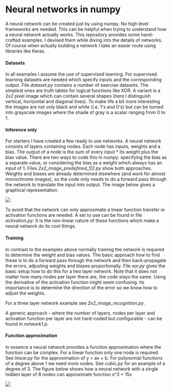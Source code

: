 # Neural networks in numpy

A neural network can be created just by using numpy. No high level frameworks are needed. This can be helpful when trying to understand how a neural network actually works. This repository provides some hand-crafted examples. I devised them while diving into the details of networks. Of course when actually building a network I take an easier route using libraries like Keras. 

#### Datasets
In all examples I assume the use of supervised learning. For supervised learning datasets are needed which specify inputs and the corresponding output. File *dataset.py* contains a number of exercise datasets. The simplest ones are truth tables for logical functions like XOR. A variant is a 2x2 pixel image which can contain several shapes (here I distinguish vertical, horizontal and diagonal lines). To make life a bit more interesting the images are not only black and white (i.e. 1's and 0's) but can be turned into grayscale images where the shade of gray is a scalar ranging from 0 to 1.

#### Inference only
For starters I have created a few ready to use networks. A neural network consists of layers containing nodes. Each node has inputs, weights and a bias. The output of a node is the sum of every input * its weight plus the bias value. There are two ways to code this in numpy: specifying the bias as a separate value, or considering the bias as a weight which always has an input of 1. Files *2x2_image_predefined_1|2.py* show both approaches. Weights and biases are already determined elsewhere (and work for almost monochrome images), so the code only needs to do a forward pass through the network to translate the input into output. The image below gives a graphical representation.

![](https://github.com/erikdelange/Neural-networks-in-numpy/blob/master/2x2.png)

To avoid that the network can only approximate a linear function transfer or activation functions are needed. A set to use can be found in file *activation.py*. It is the non-linear nature of these functions which make a neural network do its cool things.  

#### Training  
In contrast to the examples above normally training the network is required to determine the weight and bias values. The basic approach how to find these is to do a forward pass through the network and then back-propagate the errors, adjusting weights and biases proportionally. File *xor.py* gives the basic setup how to do this for a two layer network. Note that it does not matter how many nodes per layer there are, the code stays the same. Using the derivative of the activation function might seem confusing. Its importance is to determine the direction of the error so we know how to adjust the weights.

For a three layer network example see *2x2_image_recognition.py*.

A generic approach - where the number of layers, nodes per layer and activation function per layer are not hard-coded but configurable - can be found in *network1.p*. 

#### Function approximation
In essence a neural network provides a function approximation where the function can be complex. For a linear function only one node is required. See *linear.py* for the approximation of y = ax + b. For polynomial functions of a degree above 1 we need more nodes. See *cubic.py* for an example of a degree of 3. The figure below shows how a neural network with a single hidden layer of 8 nodes can approximate function x^3 + 15x
 

![](https://github.com/erikdelange/Neural-networks-in-numpy/blob/master/cubic.png)